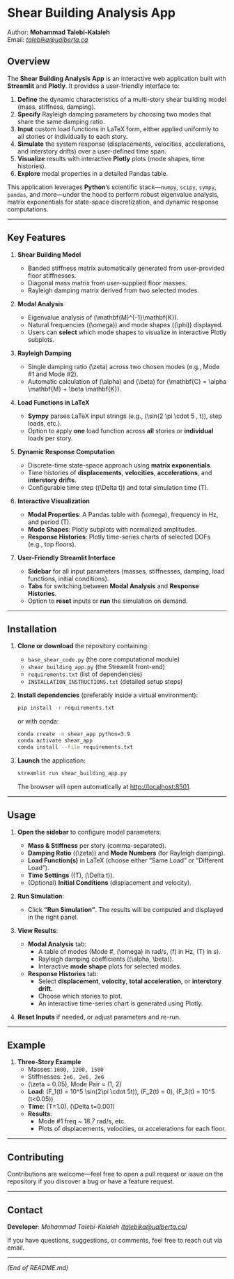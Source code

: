 # Shear Building Analysis App

Author: **Mohammad Talebi-Kalaleh**  
Email: *<talebika@ualberta.ca>*

## Overview

The **Shear Building Analysis App** is an interactive web application built with **Streamlit** and **Plotly**. It provides a user-friendly interface to:

1. **Define** the dynamic characteristics of a multi-story shear building model (mass, stiffness, damping).  
2. **Specify** Rayleigh damping parameters by choosing two modes that share the same damping ratio.  
3. **Input** custom load functions in LaTeX form, either applied uniformly to all stories or individually to each story.  
4. **Simulate** the system response (displacements, velocities, accelerations, and interstory drifts) over a user-defined time span.  
5. **Visualize** results with interactive **Plotly** plots (mode shapes, time histories).  
6. **Explore** modal properties in a detailed Pandas table.

This application leverages **Python**’s scientific stack—`numpy`, `scipy`, `sympy`, `pandas`, and more—under the hood to perform robust eigenvalue analysis, matrix exponentials for state-space discretization, and dynamic response computations.

---

## Key Features

1. **Shear Building Model**  
   - Banded stiffness matrix automatically generated from user-provided floor stiffnesses.  
   - Diagonal mass matrix from user-supplied floor masses.  
   - Rayleigh damping matrix derived from two selected modes.

2. **Modal Analysis**  
   - Eigenvalue analysis of \(\mathbf{M}^{-1}\mathbf{K}\).  
   - Natural frequencies (\(\omega\)) and mode shapes (\(\phi\)) displayed.  
   - Users can **select** which mode shapes to visualize in interactive Plotly subplots.

3. **Rayleigh Damping**  
   - Single damping ratio \(\zeta\) across two chosen modes (e.g., Mode #1 and Mode #2).  
   - Automatic calculation of \(\alpha\) and \(\beta\) for \(\mathbf{C} = \alpha \mathbf{M} + \beta \mathbf{K}\).

4. **Load Functions in LaTeX**  
   - **Sympy** parses LaTeX input strings (e.g., \(\sin(2 \pi \cdot 5 \, t)\), step loads, etc.).  
   - Option to apply **one** load function across **all** stories or **individual** loads per story.

5. **Dynamic Response Computation**  
   - Discrete-time state-space approach using **matrix exponentials**.  
   - Time histories of **displacements**, **velocities**, **accelerations**, and **interstory drifts**.  
   - Configurable time step (\(\Delta t\)) and total simulation time \(T\).

6. **Interactive Visualization**  
   - **Modal Properties**: A Pandas table with \(\omega\), frequency in Hz, and period \(T\).  
   - **Mode Shapes**: Plotly subplots with normalized amplitudes.  
   - **Response Histories**: Plotly time-series charts of selected DOFs (e.g., top floors).

7. **User-Friendly Streamlit Interface**  
   - **Sidebar** for all input parameters (masses, stiffnesses, damping, load functions, initial conditions).  
   - **Tabs** for switching between **Modal Analysis** and **Response Histories**.  
   - Option to **reset** inputs or **run** the simulation on demand.

---

## Installation

1. **Clone or download** the repository containing:
   - `base_shear_code.py` (the core computational module)
   - `shear_building_app.py` (the Streamlit front-end)
   - `requirements.txt` (list of dependencies)
   - `INSTALLATION_INSTRUCTIONS.txt` (detailed setup steps)

2. **Install dependencies** (preferably inside a virtual environment):
   ```bash
   pip install -r requirements.txt
   ```
   or with conda:
   ```bash
   conda create -n shear_app python=3.9
   conda activate shear_app
   conda install --file requirements.txt
   ```

3. **Launch** the application:
   ```bash
   streamlit run shear_building_app.py
   ```
   The browser will open automatically at [http://localhost:8501](http://localhost:8501).

---

## Usage

1. **Open the sidebar** to configure model parameters:
   - **Mass & Stiffness** per story (comma-separated).  
   - **Damping Ratio** (\(\zeta\)) and **Mode Numbers** (for Rayleigh damping).  
   - **Load Function(s)** in LaTeX (choose either “Same Load” or “Different Load”).  
   - **Time Settings** (\(T\), \(\Delta t\)).  
   - (Optional) **Initial Conditions** (displacement and velocity).

2. **Run Simulation**:
   - Click **“Run Simulation”**. The results will be computed and displayed in the right panel.

3. **View Results**:
   - **Modal Analysis** tab:
     - A table of modes (Mode #, \(\omega\) in rad/s, \(f\) in Hz, \(T\) in s).  
     - Rayleigh damping coefficients (\(\alpha, \beta\)).  
     - Interactive **mode shape** plots for selected modes.
   - **Response Histories** tab:
     - Select **displacement**, **velocity**, **total acceleration**, or **interstory drift**.  
     - Choose which stories to plot.  
     - An interactive time-series chart is generated using Plotly.

4. **Reset Inputs** if needed, or adjust parameters and re-run.

---

## Example

1. **Three-Story Example**  
   - Masses: `1000, 1200, 1500`  
   - Stiffnesses: `2e6, 2e6, 2e6`  
   - \(\zeta = 0.05\), Mode Pair = (1, 2)  
   - **Load**: \(F_1(t) = 10^5 \sin(2\pi \cdot 5t)\), \(F_2(t) = 0\), \(F_3(t) = 10^5 (t<0.05)\)  
   - **Time**: \(T=1.0\), \(\Delta t=0.001\)  
   - **Results**:  
     - Mode #1 freq ~ 18.7 rad/s, etc.  
     - Plots of displacements, velocities, or accelerations for each floor.

---

## Contributing

Contributions are welcome—feel free to open a pull request or issue on the repository if you discover a bug or have a feature request.

---

## Contact

**Developer**: *Mohammad Talebi-Kalaleh (<talebika@ualberta.ca>)*

If you have questions, suggestions, or comments, feel free to reach out via email.

---

*(End of README.md)*
